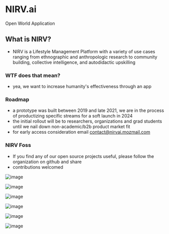 # NIRV.ai

Open World Application

## What is NIRV?

- NIRV is a Lifestyle Management Platform with a variety of use cases ranging from ethnographic and anthropologic research to community building, collective intelligence, and autodidactic upskilling

### WTF does that mean?

- yea, we want to increase humanity's effectiveness through an app

### Roadmap

- a prototype was built between 2019 and late 2021, we are in the process of productizing specific streams for a soft launch in 2024
- the initial rollout will be to researchers, organizations and grad students until we nail down non-academic/b2b product market fit
- for early access consideration email contact@nirvai.mozmail.com

### NIRV Foss

- If you find any of our open source projects useful, please follow the organization on github and share
- contributions welcomed

![image](https://user-images.githubusercontent.com/10324554/209758644-f57181a7-6f82-4464-acd3-652f62991b99.png)

![image](https://user-images.githubusercontent.com/10324554/209758759-bee0f58f-b6d6-4b6b-b4aa-b73389889c1e.png)

![image](https://user-images.githubusercontent.com/10324554/209758837-0f771819-2ae3-4a0a-a3a0-9895340001b7.png)

![image](https://user-images.githubusercontent.com/10324554/209758904-114d2406-0342-46a5-8d67-ae604f9b3417.png)

![image](https://user-images.githubusercontent.com/10324554/209758982-a5330b87-da59-4e1a-8fa5-878a4e4e3e86.png)

![image](https://user-images.githubusercontent.com/10324554/209759042-5af40ce1-4397-4af6-8b6b-9b1d476e63e3.png)


